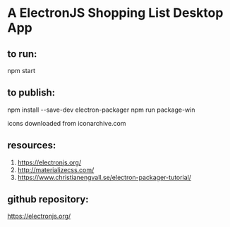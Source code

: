 # A ElectronJS Shopping List Desktop App

## to run:
npm start

## to publish:
npm install --save-dev electron-packager
npm run package-win

icons downloaded from iconarchive.com

## resources:
1. https://electronjs.org/
1. http://materializecss.com/
1. https://www.christianengvall.se/electron-packager-tutorial/

## github repository:
https://electronjs.org/
